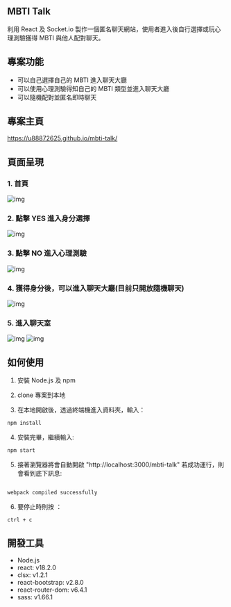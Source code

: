 ## MBTI Talk

利用 React 及 Socket.io 製作一個匿名聊天網站，使用者進入後自行選擇或玩心理測驗獲得 MBTI 與他人配對聊天。

## 專案功能

- 可以自己選擇自己的 MBTI 進入聊天大廳
- 可以使用心理測驗得知自己的 MBTI 類型並進入聊天大廳
- 可以隨機配對並匿名即時聊天

## 專案主頁

https://u88872625.github.io/mbti-talk/

## 頁面呈現

### 1. 首頁

![img](https://upload.cc/i1/2024/03/09/VT7ur6.png)

### 2. 點擊 YES 進入身分選擇

![img](https://upload.cc/i1/2024/03/09/H2DVBx.gif)

### 3. 點擊 NO 進入心理測驗

![img](https://upload.cc/i1/2024/03/09/Gyk3le.png)


### 4. 獲得身分後，可以進入聊天大廳(目前只開放隨機聊天)

![img](https://upload.cc/i1/2024/03/09/hIPzAx.jpg)

### 5. 進入聊天室

![img](https://upload.cc/i1/2024/03/09/GAKRSp.png)
![img](https://upload.cc/i1/2024/03/09/DkmG4c.png)

## 如何使用

1. 安裝 Node.js 及 npm
2. clone 專案到本地

3. 在本地開啟後，透過終端機進入資料夾，輸入：

```bash
npm install
```

4. 安裝完畢，繼續輸入:

```bash
npm start
```

5.  接著瀏覽器將會自動開啟 "http://localhost:3000/mbti-talk"
    若成功運行，則會看到底下訊息:

```bash

webpack compiled successfully
```

6. 要停止時則按 ：

```bash
ctrl + c
```

## 開發工具

- Node.js
- react: v18.2.0
- clsx: v1.2.1
- react-bootstrap: v2.8.0
- react-router-dom: v6.4.1
- sass: v1.66.1
